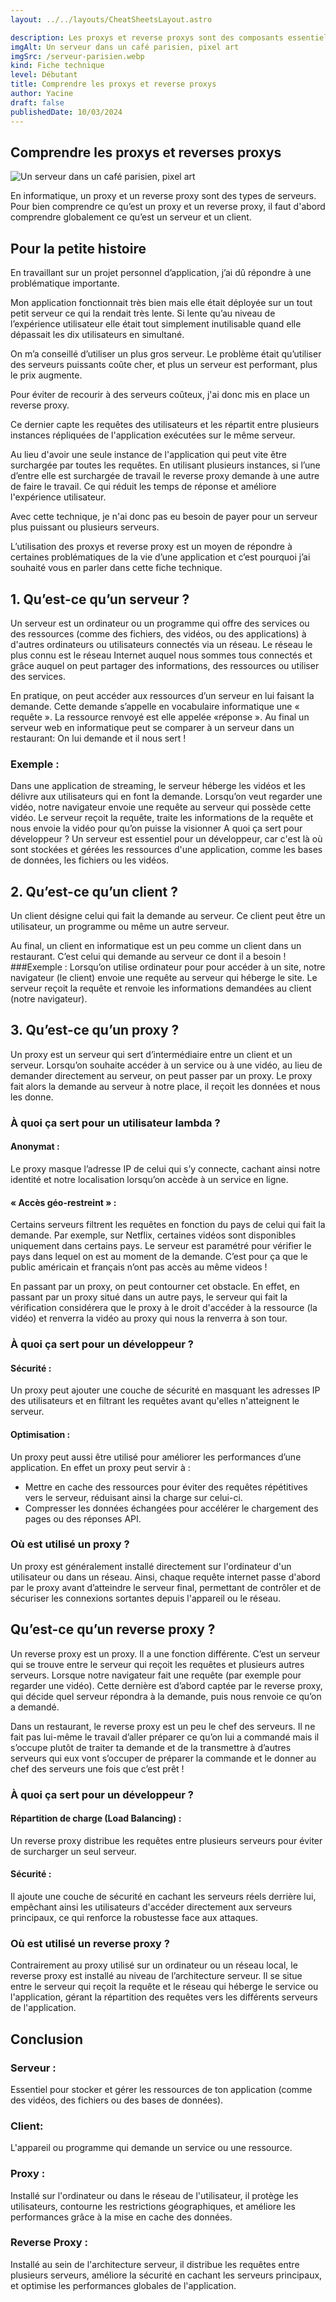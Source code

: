```yaml
---
layout: ../../layouts/CheatSheetsLayout.astro

description: Les proxys et reverse proxys sont des composants essentiels d'architecture réseau. Ils agissent comme intermédiaires entre les utilisateurs et les serveurs, améliorant ainsi la sécurité, les performances et la gestion du trafic.
imgAlt: Un serveur dans un café parisien, pixel art
imgSrc: /serveur-parisien.webp
kind: Fiche technique
level: Débutant
title: Comprendre les proxys et reverse proxys
author: Yacine
draft: false
publishedDate: 10/03/2024
---
```


<article>

# Comprendre les proxys et reverses proxys

![Un serveur dans un café parisien, pixel art](/serveur-parisien.webp)

En informatique, un proxy et un reverse proxy sont des types de serveurs. 
Pour bien comprendre ce qu’est un proxy et un reverse proxy, il faut d'abord comprendre globalement ce qu’est un serveur et un client. 


## Pour la petite histoire 

En travaillant sur un projet personnel d’application, j’ai dû répondre à une problématique importante. 

Mon application fonctionnait très bien mais elle était déployée sur un tout petit serveur ce qui la rendait très lente. Si lente qu’au niveau de l’expérience utilisateur elle était tout simplement inutilisable quand elle dépassait les dix utilisateurs en simultané. 


On m’a conseillé d’utiliser un plus gros serveur. Le problème était qu’utiliser des serveurs puissants coûte cher, et plus un serveur est performant, plus le prix augmente.

Pour éviter de recourir à des serveurs coûteux, j'ai donc mis en place un reverse proxy. 

Ce dernier capte les requêtes des utilisateurs et les répartit entre plusieurs instances répliquées de l'application exécutées sur le même serveur. 

Au lieu d'avoir une seule instance de l'application qui peut vite être surchargée par toutes les requêtes. En utilisant plusieurs instances, si l’une d’entre elle est surchargée de travail le reverse proxy demande à une autre de faire le travail. Ce qui réduit les temps de réponse et améliore l'expérience utilisateur.

Avec cette technique, je n'ai donc pas eu besoin de payer pour un serveur plus puissant ou plusieurs serveurs. 

L’utilisation des proxys et reverse proxy est un moyen de répondre à certaines problématiques de la vie d’une application et c’est pourquoi j’ai souhaité vous en parler dans cette fiche technique. 



##  1. Qu’est-ce qu’un serveur ? 

Un serveur est un ordinateur ou un programme qui offre des services ou des ressources (comme des fichiers, des vidéos, ou des applications) à d'autres ordinateurs ou utilisateurs connectés via un réseau.
Le réseau le plus connu est le réseau Internet auquel nous sommes tous connectés et grâce auquel on peut partager des informations, des ressources ou utiliser des services.

En pratique, on peut accéder aux ressources d’un serveur en lui faisant la demande. Cette demande s’appelle en vocabulaire informatique une « requête ». La ressource renvoyé est elle appelée «réponse ».
Au final un serveur web en informatique peut se comparer à un serveur dans un restaurant: On lui demande et il nous sert ! 


### Exemple : 
Dans une application de streaming, le serveur héberge les vidéos et les délivre aux utilisateurs qui en font la demande.
Lorsqu’on veut regarder une vidéo, notre navigateur envoie une requête au serveur qui possède cette vidéo. 
Le serveur reçoit la requête, traite les informations de la requête et nous envoie la vidéo pour qu’on puisse la visionner
A quoi ça sert pour développeur ? 
Un serveur est essentiel pour un développeur, car c'est là où sont stockées et gérées les ressources d'une application, comme les bases de données, les fichiers ou les vidéos.


## 2. Qu’est-ce qu’un client ? 

Un client désigne celui qui fait la demande au serveur. Ce client peut être un utilisateur, un programme ou même un autre serveur. 

Au final, un client en informatique est un peu comme un client dans un restaurant. C’est celui qui demande au serveur ce dont il a besoin !
###Exemple : 
Lorsqu’on utilise ordinateur pour pour accéder à un site, notre navigateur (le client) envoie une requête au serveur qui héberge le site. Le serveur reçoit la requête et renvoie les informations demandées au client (notre navigateur). 

## 3. Qu’est-ce qu’un proxy ? 

Un proxy est un serveur qui sert d’intermédiaire entre un client et un serveur. 
Lorsqu’on souhaite accéder à un service ou à une vidéo, au lieu de demander directement au serveur, on peut passer par un proxy. 
Le proxy fait alors la demande au serveur à notre place, il reçoit les données et nous les donne. 

### À quoi ça sert pour un utilisateur lambda ?

#### Anonymat :

Le proxy masque l’adresse IP de celui qui s’y connecte, cachant ainsi notre identité et notre localisation lorsqu’on accède à un service en ligne. 

#### « Accès géo-restreint » :

Certains serveurs filtrent les requêtes en fonction du pays de celui qui fait la demande. 
Par exemple, sur Netflix, certaines vidéos sont disponibles uniquement dans certains pays. Le serveur est paramétré pour vérifier le pays dans lequel on est au moment de la demande. C’est pour ça que le public américain et français n’ont pas accès au même videos !

En passant par un proxy, on peut contourner cet obstacle. 
En effet, en passant par un proxy situé dans un autre pays, le serveur qui fait la vérification considérera que le proxy à le droit d'accéder à la ressource (la vidéo) et renverra la vidéo au proxy qui nous la renverra à son tour. 




### À quoi ça sert pour un développeur ? 
#### Sécurité :
Un proxy peut ajouter une couche de sécurité en masquant les adresses IP des utilisateurs et en filtrant les requêtes avant qu'elles n'atteignent le serveur. 

#### Optimisation :
Un proxy peut aussi être utilisé pour améliorer les performances d’une application. En effet un proxy peut servir à : 
 
- Mettre en cache des ressources pour éviter des requêtes répétitives vers le serveur, réduisant ainsi la charge sur celui-ci.
- Compresser les données échangées pour accélérer le chargement des pages ou des réponses API.

### Où est utilisé un proxy ? 
Un proxy est généralement installé directement sur l'ordinateur d'un utilisateur ou dans un réseau.
Ainsi, chaque requête internet passe d'abord par le proxy avant d’atteindre le serveur final, permettant de contrôler et de sécuriser les connexions sortantes depuis l'appareil ou le réseau. 

## Qu’est-ce qu’un reverse proxy ? 
Un reverse proxy est un proxy. Il a une fonction différente. 
C’est un serveur qui se trouve entre le serveur qui reçoit les requêtes  et plusieurs autres serveurs.
Lorsque notre navigateur fait une requête (par exemple pour regarder une vidéo). Cette dernière est d’abord captée par le reverse proxy, qui décide quel serveur répondra à la demande, puis nous renvoie ce qu’on a demandé. 

Dans un restaurant, le reverse proxy est un peu le chef des serveurs. 
Il ne fait pas lui-même le travail d’aller préparer ce qu’on lui a commandé mais il s’occupe plutôt de traiter ta demande et de la transmettre à d’autres serveurs qui eux vont s’occuper de préparer la commande et le donner au chef des serveurs une fois que c’est prêt !


### À quoi ça sert pour un développeur ? 
####  Répartition de charge (Load Balancing) :
Un reverse proxy distribue les requêtes entre plusieurs serveurs pour éviter de surcharger un seul serveur.
####  Sécurité : 
Il ajoute une couche de sécurité en cachant les serveurs réels derrière lui, empêchant ainsi les utilisateurs d'accéder directement aux serveurs principaux, ce qui renforce la robustesse face aux attaques. 

###  Où est utilisé un reverse proxy ? 
Contrairement au proxy utilisé sur un ordinateur ou un réseau local, le reverse proxy est installé au niveau de l’architecture serveur.
Il se situe entre le serveur qui reçoit la requête et le réseau qui héberge le service ou l'application, gérant la répartition des requêtes vers les différents serveurs de l'application. 


# Conclusion 


### Serveur :
Essentiel pour stocker et gérer les ressources de ton application (comme des vidéos, des fichiers ou des bases de données). 

### Client: 
L'appareil ou programme qui demande un service ou une ressource. 

### Proxy :
Installé sur l'ordinateur ou dans le réseau de l'utilisateur, il protège les utilisateurs, contourne les restrictions géographiques, et améliore les performances grâce à la mise en cache des données. 

### Reverse Proxy :
Installé au sein de l'architecture serveur, il distribue les requêtes entre plusieurs serveurs, améliore la sécurité en cachant les serveurs principaux, et optimise les performances globales de l'application. 


</article>
